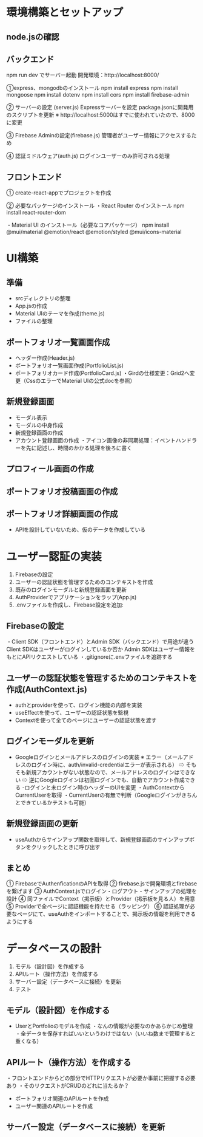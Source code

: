 # 環境構築とセットアップ

## node.jsの確認

## バックエンド
npm run dev でサーバー起動
開発環境：http://localhost:8000/

①express、mongodbのインストール
npm install express
npm install mongoose
npm install dotenv
npm install cors
npm install firebase-admin

② サーバーの設定 (server.js)
Expressサーバーを設定
package.jsonに開発用のスクリプトを更新
※ http://localhost:5000はすでに使われていたので、8000に変更

③ Firebase Adminの設定(firebase.js)
管理者がユーザー情報にアクセスするため

④ 認証ミドルウェア(auth.js)
ログインユーザーのみ許可される処理

## フロントエンド

① create-react-appでプロジェクトを作成

② 必要なパッケージのインストール
・React Router のインストール
npm install react-router-dom

・Material UI のインストール（必要なコアパッケージ）
npm install @mui/material @emotion/react @emotion/styled @mui/icons-material

# UI構築
## 準備
- srcディレクトリの整理
- App.jsの作成
- Material UIのテーマを作成(theme.js)
- ファイルの整理

## ポートフォリオ一覧画面作成
- ヘッダー作成(Header.js)
- ポートフォリオ一覧画面作成(PortfolioList.js)
- ポートフォリオカード作成(PortfolioCard.js)
・Girdの仕様変更：Grid2へ変更（CssのエラーでMaterial UIの公式docを参照）

## 新規登録画面
- モーダル表示
- モーダルの中身作成
- 新規登録画面の作成
- アカウント登録画面の作成
・アイコン画像の非同期処理：イベントハンドラーを先に記述し、時間のかかる処理を後ろに書く

## プロフィール画面の作成
## ポートフォリオ投稿画面の作成
## ポートフォリオ詳細画面の作成

- APIを設計していないため、仮のデータを作成している

# ユーザー認証の実装
1. Firebaseの設定
2. ユーザーの認証状態を管理するためのコンテキストを作成
3. 既存のログインモーダルと新規登録画面を更新
4. AuthProviderでアプリケーションをラップ(App.js)
5. .envファイルを作成し、Firebase設定を追加:

## Firebaseの設定
・Client SDK（フロントエンド）とAdmin SDK（バックエンド）で用途が違う
Client SDKはユーザーがログインしているか否か
Admin SDKはユーザー情報をもとにAPIリクエストしている
・.gitignoreに.envファイルを追跡する

## ユーザーの認証状態を管理するためのコンテキストを作成(AuthContext.js)
- authとproviderを使って、ログイン機能の内部を実装
- useEffectを使って、ユーザーの認証状態を監視
- Contextを使って全てのページにユーザーの認証状態を渡す

## ログインモーダルを更新
- Googleログインとメールアドレスのログインの実装
※ エラー（メールアドレスのログイン時に、auth/invalid-credentialエラーが表示される）
⇨ そもそも新規アカウントがない状態なので、メールアドレスのログインはできない
⇨ 逆にGoogleログインは初回ログインでも、自動でアカウント作成できる
-ログインと未ログイン時のヘッダーのUIを変更
・AuthContextからCurrentUserを取得
・CurrentUserの有無で判断（Googleログインがきちんとできているかテストも可能）

## 新規登録画面の更新
- useAuthからサインアップ関数を取得して、新規登録画面のサインアップボタンをクリックしたときに呼び出す

## まとめ
① FirebaseでAuthenficationのAPIを取得
② firebase.jsで開発環境とfirebaseを繋げます
③ AuthContext.jsでログイン・ログアウト・サインアップの処理を設計
④ 同ファイルでContext（掲示板）とProvider（掲示板を見る人）を用意
⑤ Providerで全ページに認証機能を持たせる（ラッピング）
⑥ 認証処理が必要なページにて、useAuthをインポートすることで、掲示板の情報を利用できるようにする

# データベースの設計
1. モデル（設計図）を作成する
2. APIルート（操作方法）を作成する
3. サーバー設定（データベースに接続）を更新
4. テスト

## モデル（設計図）を作成する
- UserとPortfolioのモデルを作成
・なんの情報が必要なのかあらかじめ整理
・全データを保存すればいいというわけではない（いいね数まで管理すると重くなる）

## APIルート（操作方法）を作成する
・フロントエンドからどの部分でHTTPリクエストが必要か事前に把握する必要あり
・そのリクエストがCRUDのどれに当たるか？
- ポートフォリオ関連のAPIルートを作成
- ユーザー関連のAPIルートを作成

## サーバー設定（データベースに接続）を更新

